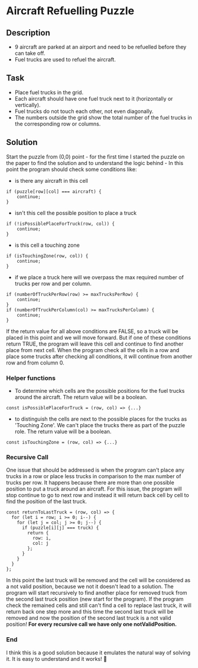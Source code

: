 # Aircraft Refuelling Puzzle

## Description

- 9 aircraft are parked at an airport and need to be refuelled before they can take off.
- Fuel trucks are used to refuel the aircraft.

## Task

- Place fuel trucks in the grid.
- Each aircraft should have one fuel truck next to it (horizontally or vertically).
- Fuel trucks do not touch each other, not even diagonally.
- The numbers outside the grid show the total number of the fuel trucks in the corresponding row or columns.

## Solution

Start the puzzle from (0,0) point - for the first time I started the puzzle on the paper to find the solution and to understand the logic behind - In this point the program should check some conditions like:

- is there any aircraft in this cell

```
if (puzzle[row][col] === aircraft) {
    continue;
}
```

- isn't this cell the possible position to place a truck

```
if (!isPossiblePlaceForTruck(row, col)) {
    continue;
}
```

- is this cell a touching zone

```
if (isTouchingZone(row, col)) {
    continue;
}
```

- if we place a truck here will we overpass the max required number of trucks per row and per column.

```
if (numberOfTruckPerRow(row) >= maxTrucksPerRow) {
    continue;
}
if (numberOfTruckPerColumn(col) >= maxTrucksPerColumn) {
    continue;
}
```

If the return value for all above conditions are FALSE, so a truck will be placed in this point and we will move forward. But if one of these conditions return TRUE, the program will leave this cell and continue to find another place from next cell. When the program check all the cells in a row and place some trucks after checking all conditions, it will continue from another row and from column 0.

### Helper functions

- To determine which cells are the possible positions for the fuel trucks around the aircraft. The return value will be a boolean.

```
const isPossiblePlaceForTruck = (row, col) => {...}
```

- to distinguish the cells are next to the possible places for the trucks as 'Touching Zone'. We can't place the trucks there as part of the puzzle role. The return value will be a boolean.

```
const isTouchingZone = (row, col) => {...}
```
### Recursive Call

One issue that should be addressed is when the program can't place any trucks in a row or place less trucks in comparison to the max number of trucks per row. It happens because there are more than one possible position to put a truck around an aircraft. For this issue, the program will stop continue to go to next row and instead it will return back cell by cell to find the position of the last truck.

```
const returnToLastTruck = (row, col) => {
  for (let i = row; i >= 0; i--) {
    for (let j = col; j >= 0; j--) {
      if (puzzle[i][j] === truck) {
        return {
          row: i,
          col: j
        };
      }
    }
  }
};
```

In this point the last truck will be removed and the cell will be considered as a not valid position, because we not it doesn't lead to a solution. The program will start recursively to find another place for removed truck from the second last truck position (new start for the program). If the program check the remained cells and still can't find a cell to replace last truck, it will return back one step more and this time the second last truck will be removed and now the position of the second last truck is a not valid position! **For every recursive call we have only one notValidPosition.**

### End
I think this is a good solution because it emulates the natural way of solving it. It is easy to understand and it works! 🤩
